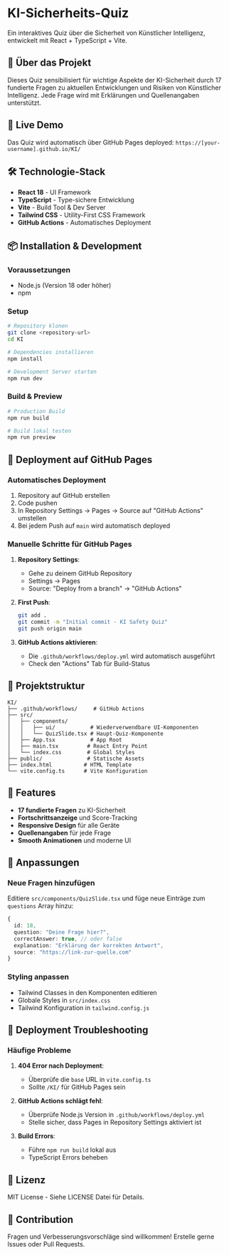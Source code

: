 # KI-Sicherheits-Quiz

Ein interaktives Quiz über die Sicherheit von Künstlicher Intelligenz, entwickelt mit React + TypeScript + Vite.

## 🎯 Über das Projekt

Dieses Quiz sensibilisiert für wichtige Aspekte der KI-Sicherheit durch 17 fundierte Fragen zu aktuellen Entwicklungen und Risiken von Künstlicher Intelligenz. Jede Frage wird mit Erklärungen und Quellenangaben unterstützt.

## 🚀 Live Demo

Das Quiz wird automatisch über GitHub Pages deployed: `https://[your-username].github.io/KI/`

## 🛠️ Technologie-Stack

- **React 18** - UI Framework
- **TypeScript** - Type-sichere Entwicklung
- **Vite** - Build Tool & Dev Server
- **Tailwind CSS** - Utility-First CSS Framework
- **GitHub Actions** - Automatisches Deployment

## 📦 Installation & Development

### Voraussetzungen

- Node.js (Version 18 oder höher)
- npm

### Setup

```bash
# Repository klonen
git clone <repository-url>
cd KI

# Dependencies installieren
npm install

# Development Server starten
npm run dev
```

### Build & Preview

```bash
# Production Build
npm run build

# Build lokal testen
npm run preview
```

## 🚀 Deployment auf GitHub Pages

### Automatisches Deployment

1. Repository auf GitHub erstellen
2. Code pushen
3. In Repository Settings → Pages → Source auf "GitHub Actions" umstellen
4. Bei jedem Push auf `main` wird automatisch deployed

### Manuelle Schritte für GitHub Pages

1. **Repository Settings**:

   - Gehe zu deinem GitHub Repository
   - Settings → Pages
   - Source: "Deploy from a branch" → "GitHub Actions"

2. **First Push**:

   ```bash
   git add .
   git commit -m "Initial commit - KI Safety Quiz"
   git push origin main
   ```

3. **GitHub Actions aktivieren**:
   - Die `.github/workflows/deploy.yml` wird automatisch ausgeführt
   - Check den "Actions" Tab für Build-Status

## 📁 Projektstruktur

```
KI/
├── .github/workflows/     # GitHub Actions
├── src/
│   ├── components/
│   │   ├── ui/           # Wiederverwendbare UI-Komponenten
│   │   └── QuizSlide.tsx # Haupt-Quiz-Komponente
│   ├── App.tsx           # App Root
│   ├── main.tsx         # React Entry Point
│   └── index.css        # Global Styles
├── public/              # Statische Assets
├── index.html          # HTML Template
└── vite.config.ts      # Vite Konfiguration
```

## 🎨 Features

- **17 fundierte Fragen** zu KI-Sicherheit
- **Fortschrittsanzeige** und Score-Tracking
- **Responsive Design** für alle Geräte
- **Quellenangaben** für jede Frage
- **Smooth Animationen** und moderne UI

## 🔧 Anpassungen

### Neue Fragen hinzufügen

Editiere `src/components/QuizSlide.tsx` und füge neue Einträge zum `questions` Array hinzu:

```typescript
{
  id: 18,
  question: "Deine Frage hier?",
  correctAnswer: true, // oder false
  explanation: "Erklärung der korrekten Antwort",
  source: "https://link-zur-quelle.com"
}
```

### Styling anpassen

- Tailwind Classes in den Komponenten editieren
- Globale Styles in `src/index.css`
- Tailwind Konfiguration in `tailwind.config.js`

## 📝 Deployment Troubleshooting

### Häufige Probleme

1. **404 Error nach Deployment**:

   - Überprüfe die `base` URL in `vite.config.ts`
   - Sollte `/KI/` für GitHub Pages sein

2. **GitHub Actions schlägt fehl**:

   - Überprüfe Node.js Version in `.github/workflows/deploy.yml`
   - Stelle sicher, dass Pages in Repository Settings aktiviert ist

3. **Build Errors**:
   - Führe `npm run build` lokal aus
   - TypeScript Errors beheben

## 📄 Lizenz

MIT License - Siehe LICENSE Datei für Details.

## 🤝 Contribution

Fragen und Verbesserungsvorschläge sind willkommen! Erstelle gerne Issues oder Pull Requests.
